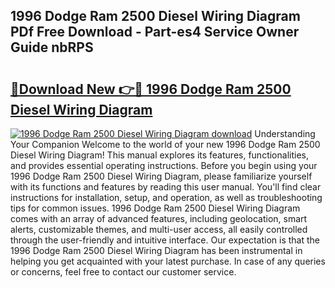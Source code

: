 ## 1996 Dodge Ram 2500 Diesel Wiring Diagram PDf Free Download - Part-es4 Service Owner Guide nbRPS

# <h2><a href="http://dfsz7a.blite.top/?on=1996+Dodge+Ram+2500+Diesel+Wiring+Diagram">🔗Download New 👉🔴 1996 Dodge Ram 2500 Diesel Wiring Diagram</a></h2>

[![1996 Dodge Ram 2500 Diesel Wiring Diagram download](https://i.imgur.com/lujVjoI.png)](http://dfsz7a.blite.top/?on=1996+Dodge+Ram+2500+Diesel+Wiring+Diagram)
Understanding Your Companion Welcome to the world of your new 1996 Dodge Ram 2500 Diesel Wiring Diagram! This manual explores its features, functionalities, and provides essential operating instructions. Before you begin using your 1996 Dodge Ram 2500 Diesel Wiring Diagram, please familiarize yourself with its functions and features by reading this user manual. You'll find clear instructions for installation, setup, and operation, as well as troubleshooting tips for common issues. 1996 Dodge Ram 2500 Diesel Wiring Diagram comes with an array of advanced features, including geolocation, smart alerts, customizable themes, and multi-user access, all easily controlled through the user-friendly and intuitive interface. Our expectation is that the 1996 Dodge Ram 2500 Diesel Wiring Diagram has been instrumental in helping you get acquainted with your latest purchase. In case of any queries or concerns, feel free to contact our customer service.
